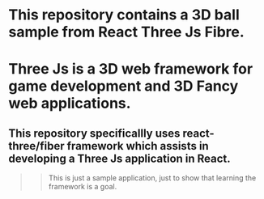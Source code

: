 # This repository contains a 3D ball sample from React Three Js Fibre.

# Three Js is a 3D web framework for game development and 3D Fancy web applications.

## This repository specificallly uses react-three/fiber framework which assists in developing a Three Js application in React.

> > This is just a sample application, just to show that learning the framework is a goal.
